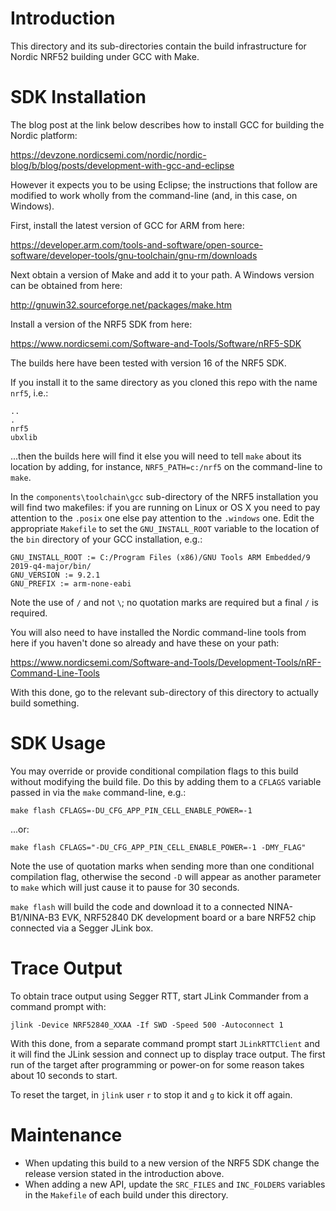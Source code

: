# Introduction
This directory and its sub-directories contain the build infrastructure for Nordic NRF52 building under GCC with Make.

# SDK Installation
The blog post at the link below describes how to install GCC for building the Nordic platform:

https://devzone.nordicsemi.com/nordic/nordic-blog/b/blog/posts/development-with-gcc-and-eclipse

However it expects you to be using Eclipse; the instructions that follow are modified to work wholly from the command-line (and, in this case, on Windows).

First, install the latest version of GCC for ARM from here:

https://developer.arm.com/tools-and-software/open-source-software/developer-tools/gnu-toolchain/gnu-rm/downloads

Next obtain a version of Make and add it to your path.  A Windows version can be obtained from here:

http://gnuwin32.sourceforge.net/packages/make.htm

Install a version of the NRF5 SDK from here:

https://www.nordicsemi.com/Software-and-Tools/Software/nRF5-SDK

The builds here have been tested with version 16 of the NRF5 SDK.

If you install it to the same directory as you cloned this repo with the name `nrf5`, i.e.:

```
..
.
nrf5
ubxlib
```

...then the builds here will find it else you will need to tell `make` about its location by adding, for instance, `NRF5_PATH=c:/nrf5` on the command-line to `make`.

In the `components\toolchain\gcc` sub-directory of the NRF5 installation you will find two makefiles: if you are running on Linux or OS X you need to pay attention to the `.posix` one else pay attention to the `.windows` one.  Edit the appropriate `Makefile` to set the `GNU_INSTALL_ROOT` variable to the location of the `bin` directory of your GCC installation, e.g.:

```
GNU_INSTALL_ROOT := C:/Program Files (x86)/GNU Tools ARM Embedded/9 2019-q4-major/bin/
GNU_VERSION := 9.2.1
GNU_PREFIX := arm-none-eabi
```

Note the use of `/` and not `\`; no quotation marks are required but a final `/` is required.

You will also need to have installed the Nordic command-line tools from here if you haven't done so already and have these on your path:

https://www.nordicsemi.com/Software-and-Tools/Development-Tools/nRF-Command-Line-Tools

With this done, go to the relevant sub-directory of this directory to actually build something.

# SDK Usage
You may override or provide conditional compilation flags to this build without modifying the build file.  Do this by adding them to a `CFLAGS` variable passed in via the `make` command-line, e.g.:

`make flash CFLAGS=-DU_CFG_APP_PIN_CELL_ENABLE_POWER=-1`

...or:

`make flash CFLAGS="-DU_CFG_APP_PIN_CELL_ENABLE_POWER=-1 -DMY_FLAG"`

Note the use of quotation marks when sending more than one conditional compilation flag, otherwise the second `-D` will appear as another parameter to `make` which will just cause it to pause for 30 seconds.

`make flash` will build the code and download it to a connected NINA-B1/NINA-B3 EVK, NRF52840 DK development board or a bare NRF52 chip connected via a Segger JLink box.

# Trace Output
To obtain trace output using Segger RTT, start JLink Commander from a command prompt with:

```
jlink -Device NRF52840_XXAA -If SWD -Speed 500 -Autoconnect 1
```

With this done, from a separate command prompt start `JLinkRTTClient` and it will find the JLink session and connect up to display trace output.  The first run of the target after programming or power-on for some reason takes about 10 seconds to start.

To reset the target, in `jlink` user `r` to stop it and `g` to kick it off again.

# Maintenance
- When updating this build to a new version of the NRF5 SDK change the release version stated in the introduction above.
- When adding a new API, update the `SRC_FILES` and `INC_FOLDERS` variables in the `Makefile` of each build under this directory.